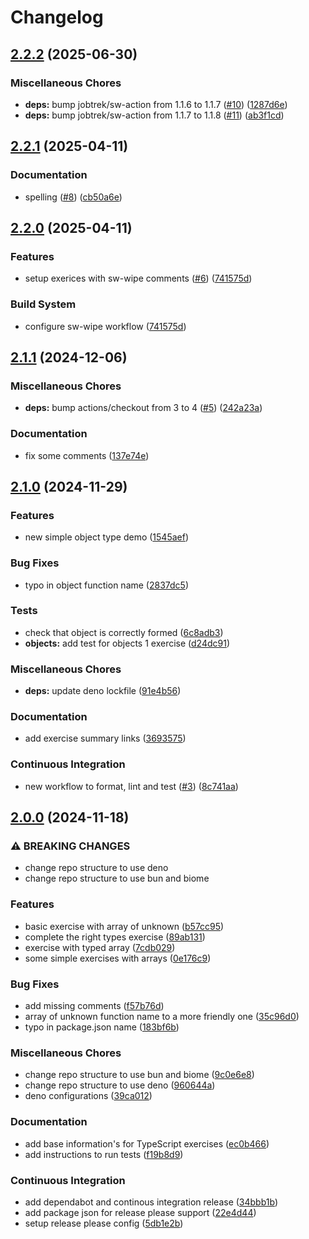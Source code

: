 # Changelog

## [2.2.2](https://github.com/jobtrek/ex-ts/compare/v2.2.1...v2.2.2) (2025-06-30)


### Miscellaneous Chores

* **deps:** bump jobtrek/sw-action from 1.1.6 to 1.1.7 ([#10](https://github.com/jobtrek/ex-ts/issues/10)) ([1287d6e](https://github.com/jobtrek/ex-ts/commit/1287d6ec6a8b682a416b2174590d9f0f403688e9))
* **deps:** bump jobtrek/sw-action from 1.1.7 to 1.1.8 ([#11](https://github.com/jobtrek/ex-ts/issues/11)) ([ab3f1cd](https://github.com/jobtrek/ex-ts/commit/ab3f1cdf334e10f9d004a48c556018752e64b6fe))

## [2.2.1](https://github.com/jobtrek/ex-ts/compare/v2.2.0...v2.2.1) (2025-04-11)


### Documentation

* spelling ([#8](https://github.com/jobtrek/ex-ts/issues/8)) ([cb50a6e](https://github.com/jobtrek/ex-ts/commit/cb50a6efaa58675b9c9726feb20a0984d627f234))

## [2.2.0](https://github.com/jobtrek/ex-ts/compare/v2.1.1...v2.2.0) (2025-04-11)


### Features

* setup exerices with sw-wipe comments ([#6](https://github.com/jobtrek/ex-ts/issues/6)) ([741575d](https://github.com/jobtrek/ex-ts/commit/741575d04824c500041836af1829d679c5adb7ff))


### Build System

* configure sw-wipe workflow ([741575d](https://github.com/jobtrek/ex-ts/commit/741575d04824c500041836af1829d679c5adb7ff))

## [2.1.1](https://github.com/jobtrek/ex-ts/compare/v2.1.0...v2.1.1) (2024-12-06)


### Miscellaneous Chores

* **deps:** bump actions/checkout from 3 to 4 ([#5](https://github.com/jobtrek/ex-ts/issues/5)) ([242a23a](https://github.com/jobtrek/ex-ts/commit/242a23a78ef3a3741860ce963ebf03d1dcb6d2c2))


### Documentation

* fix some comments ([137e74e](https://github.com/jobtrek/ex-ts/commit/137e74ee8d782733cbae1cb5a2bad3fdbde7c3d6))

## [2.1.0](https://github.com/jobtrek/ex-ts/compare/v2.0.0...v2.1.0) (2024-11-29)


### Features

* new simple object type demo ([1545aef](https://github.com/jobtrek/ex-ts/commit/1545aefd03e110f988e75a50592ed746d0be4b2a))


### Bug Fixes

* typo in object function name ([2837dc5](https://github.com/jobtrek/ex-ts/commit/2837dc5be0a4940e12c4898e3975a416aa581349))


### Tests

* check that object is correctly formed ([6c8adb3](https://github.com/jobtrek/ex-ts/commit/6c8adb3bf266a4357bd801b29ea94a97f65d7e61))
* **objects:** add test for objects 1 exercise ([d24dc91](https://github.com/jobtrek/ex-ts/commit/d24dc91bc144ea6014de2b6315ef797b19b8aa5f))


### Miscellaneous Chores

* **deps:** update deno lockfile ([91e4b56](https://github.com/jobtrek/ex-ts/commit/91e4b56604c1780b18ba09beecf3c3e5812d6c95))


### Documentation

* add exercise summary links ([3693575](https://github.com/jobtrek/ex-ts/commit/3693575b8963c0bba08fae2c403f14335516effa))


### Continuous Integration

* new workflow to format, lint and test ([#3](https://github.com/jobtrek/ex-ts/issues/3)) ([8c741aa](https://github.com/jobtrek/ex-ts/commit/8c741aa4a3969f8656741a4a0ec24156625af1b5))

## [2.0.0](https://github.com/jobtrek/ex-ts/compare/v1.0.0...v2.0.0) (2024-11-18)


### ⚠ BREAKING CHANGES

* change repo structure to use deno
* change repo structure to use bun and biome

### Features

* basic exercise with array of unknown ([b57cc95](https://github.com/jobtrek/ex-ts/commit/b57cc9516f3759b297063030a6d13d29c887ba9c))
* complete the right types exercise ([89ab131](https://github.com/jobtrek/ex-ts/commit/89ab1317095597655a154c2d4134f4801aeb70d7))
* exercise with typed array ([7cdb029](https://github.com/jobtrek/ex-ts/commit/7cdb02909d2e58031aaf68622398bfcc43d9ad6d))
* some simple exercises with arrays ([0e176c9](https://github.com/jobtrek/ex-ts/commit/0e176c985ab1469e3508a5ef7c105fd875a30f51))


### Bug Fixes

* add missing comments ([f57b76d](https://github.com/jobtrek/ex-ts/commit/f57b76d3ecf74e077c2fc2cf587e36d34dac9a0f))
* array of unknown function name to a more friendly one ([35c96d0](https://github.com/jobtrek/ex-ts/commit/35c96d0fc81e9b6d1ff967d7aad07e80b608bcc6))
* typo in package.json name ([183bf6b](https://github.com/jobtrek/ex-ts/commit/183bf6b1b6ed83b04219d2acbf4313708a2233c2))


### Miscellaneous Chores

* change repo structure to use bun and biome ([9c0e6e8](https://github.com/jobtrek/ex-ts/commit/9c0e6e8f73a7bd62427898649654bff0fb8fb4b3))
* change repo structure to use deno ([960644a](https://github.com/jobtrek/ex-ts/commit/960644a1bb8c0c1f543985ac836018869903600e))
* deno configurations ([39ca012](https://github.com/jobtrek/ex-ts/commit/39ca0128268f8090b1feea8dcf65544a7eafbd3f))


### Documentation

* add base information's for TypeScript exercises ([ec0b466](https://github.com/jobtrek/ex-ts/commit/ec0b466120dc4d6e2c59c5f08e19ffdbe2e8870e))
* add instructions to run tests ([f19b8d9](https://github.com/jobtrek/ex-ts/commit/f19b8d97a9005b7c9f92839bb6ef62b6ac4abdca))


### Continuous Integration

* add dependabot and continous integration release ([34bbb1b](https://github.com/jobtrek/ex-ts/commit/34bbb1b9ed45bfefac0502e6ffe8523a35d420c8))
* add package json for release please support ([22e4d44](https://github.com/jobtrek/ex-ts/commit/22e4d443b6a65035b4c1e15b33a15d15de1f1c79))
* setup release please config ([5db1e2b](https://github.com/jobtrek/ex-ts/commit/5db1e2bf4f6d1d5bd3376a7b9cfdc24e8133ddff))
